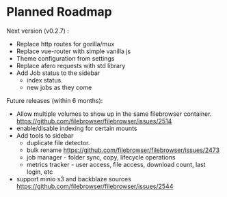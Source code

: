 # Planned Roadmap

Next version (v0.2.7) :

- Replace http routes for gorilla/mux
- Replace vue-router with simple vanilla js
- Theme configuration from settings
- Replace afero requests with std library
- Add Job status to the sidebar
  - index status.
  - new jobs as they come

Future releases (within 6 months):

 - Allow multiple volumes to show up in the same filebrowser container. https://github.com/filebrowser/filebrowser/issues/2514
 - enable/disable indexing for certain mounts
 - Add tools to sidebar
   - duplicate file detector.
   - bulk rename https://github.com/filebrowser/filebrowser/issues/2473
   - job manager - folder sync, copy, lifecycle operations
   - metrics tracker - user access, file access, download count, last login, etc
 - support minio s3 and backblaze sources https://github.com/filebrowser/filebrowser/issues/2544